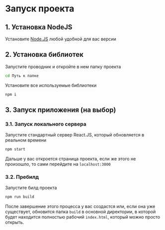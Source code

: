 # Запуск проекта

## 1. Установка NodeJS

Установите [Node.JS](https://nodejs.org/en) любой удобной для вас версии

## 2. Установка библиотек

Запустите проводник и откройте в нем папку проекта

```bash
cd Путь к папке
```

Установите все используемые библиотеки

```bash
npm i
```

## 3. Запуск приложения (на выбор)

### 3.1. Запуск локального сервера

Запустите стандартный сервер React.JS, который обновляется в реальном времени

```bash
npm start
```

Дальше у вас откроется страница проекта, если же этого не произошло, то сами перейдите на `localhost:3000`

### 3.2. Пребилд

Запустите билд проекта

```bash
npm run build
```

После завершение этого процесса у вас создастся или, если она уже существует, обновится папка `build` в основной директории, в которой будет находится полностью рабочий `index.html`, который можно просто открыть.
